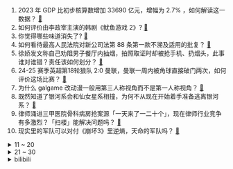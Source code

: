 1. 2023 年 GDP 比初步核算数增加 33690 亿元，增幅为 2.7% ，如何解读这一数据？ [:link:](https://www.zhihu.com/question/7914624401)
2. 如何评价由李政宰主演的韩剧《鱿鱼游戏 2》? [:link:](https://www.zhihu.com/question/7906441529)
3. 你觉得哪些味道消失了? [:link:](https://www.zhihu.com/question/6421984407)
4. 如何看待最高人民法院对新公司法第 88 条第一款不溯及适用的批复？ [:link:](https://www.zhihu.com/question/7755385468)
5. 徐娇发文称自己劝阻男子餐厅内抽烟，拍照取证时却被抢手机、扔烟头，此事谁对谁错？责任该如何划分？ [:link:](https://www.zhihu.com/question/7911068610)
6. 24-25 赛季英超第18轮狼队 2:0 曼联，曼联一周内被角球直接破门两次，如何评价这场比赛？ [:link:](https://www.zhihu.com/question/7954585122)
7. 为什么 galgame 改动漫一般用第三人称视角而不是第一人称视角？ [:link:](https://www.zhihu.com/question/7855417471)
8. 既然知道了银河系会和仙女星系相撞，为何不从现在开始着手准备逃离银河系？ [:link:](https://www.zhihu.com/question/418014463)
9. 律师涌进三甲医院骨科病房抢案源「一天来了一二十个」，现在律师行业竞争有多激烈？「扫楼」能解决问题吗？ [:link:](https://www.zhihu.com/question/7822055497)
10. 现实里的军队可以对付《崩坏3》里逆熵，天命的军队吗？ [:link:](https://www.zhihu.com/question/315159634)
<details>
<summary>11 ~ 20</summary>

11. 官方回应乒乓球不能上高铁，「赛璐珞」材质不行，「醋酸纤维」材质可以，两种乒乓球有何区别？ [:link:](https://www.zhihu.com/question/7892390980)
12. 唐朝大明宫与汉朝未央宫比紫禁城大很多倍是真的吗？ [:link:](https://www.zhihu.com/question/24733423)
13. 国产的蔚来汽车为什么那么贵？ [:link:](https://www.zhihu.com/question/375523865)
14. 公司为了留人，年终奖要在来年上班后才会发放，公司管理层是什么想法，不怕员工心寒都不来了吗？ [:link:](https://www.zhihu.com/question/7404337719)
15. 美国医保巨头 CEO 被枪杀，却在美国引发调侃叫好，反映了哪些矛盾？为什么美国人对其医疗体系如此不满？ [:link:](https://www.zhihu.com/question/7737759015)
16. 阿塞拜疆客机坠毁前，面临强烈的 GPS 干扰，哪些原因可能导致飞机 GPS 受到干扰？ [:link:](https://www.zhihu.com/question/7881222294)
17. 历史上有仕途一帆风顺没被贬过的诗人吗? [:link:](https://www.zhihu.com/question/5211862132)
18. 滴滴收到多用户反馈打到臭车，滴滴就臭车致歉，对此你怎么看？ [:link:](https://www.zhihu.com/question/7701748802)
19. 电影《「骗骗」喜欢你》将于 12 月 31 日上映，你对这部电影的上映都有哪些期待？ [:link:](https://www.zhihu.com/question/6845740412)
20. 2024 年各位跑友们你们都 PB 了吗？ [:link:](https://www.zhihu.com/question/7104536088)
</details>
<details>
<summary>21 ~ 30</summary>

21. 在如今的环境下，演技还是不是演员的「硬通货」？演技好的演员会有哪些困境？ [:link:](https://www.zhihu.com/question/6989862531)
22. 你心中的2024年度最佳运动员是谁？ [:link:](https://www.zhihu.com/question/7893280532)
23. 如何看待小米汽车宣布与蔚来小鹏理想三家开启充电补能网络合作？ [:link:](https://www.zhihu.com/question/7802812877)
24. 2024 年你的专业/行业有哪些「鲜为人知」的研究成果，在让这个世界悄悄变得更好？ [:link:](https://www.zhihu.com/question/6743497694)
25. 2024 年你在拼多多买到的年度好物有哪些？ [:link:](https://www.zhihu.com/question/7895589758)
26. 「别人的批评虽然帮到了我，但我却对他并没有好感」这是为什么？我们应该如何看待「别人的批评」？ [:link:](https://www.zhihu.com/question/7806886638)
27. 如何看待 NPD、回避型等概念在亲密关系讨论上爆火？这消解了问题严谨性还是推动了大众对心理健康的重视？ [:link:](https://www.zhihu.com/question/6685621899)
28. 为什么国产动画大多是网文改，而不是漫改？ [:link:](https://www.zhihu.com/question/7093252822)
29. 2024 年旅行中的哪些地方美味让你觉得「不虚此行」？ [:link:](https://www.zhihu.com/question/6752384455)
30. 如果一个人穿着潜水服进入蓝鲸的子宫内，会发生什么? [:link:](https://www.zhihu.com/question/7236562930)
</details><details>
<summary>bilibili</summary>

</details>